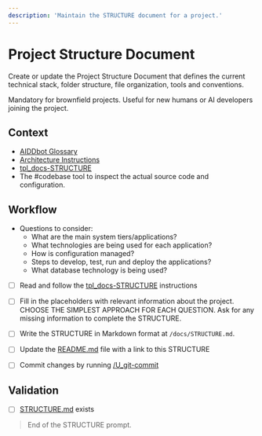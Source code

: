```yaml
---
description: 'Maintain the STRUCTURE document for a project.'
---
```


# Project Structure Document

Create or update the Project Structure Document that defines the current technical stack, folder structure, file organization, tools and conventions.

Mandatory for brownfield projects. Useful for new humans or AI developers joining the project.

## Context

- [AIDDbot Glossary](../instructions/std_aidd-glossary.instructions.md)
- [Architecture Instructions](../instructions/bst_architecture.instructions.md)
- [tpl_docs-STRUCTURE](../instructions/tpl_docs-STRUCTURE.instructions.md)
- The #codebase tool to inspect the actual source code and configuration.

## Workflow

- Questions to consider:
  - What are the main system tiers/applications?
  - What technologies are being used for each application?
  - How is configuration managed?
  - Steps to develop, test, run and deploy the applications?
  - What database technology is being used?

- [ ] Read and follow the [tpl_docs-STRUCTURE](../instructions/tpl_docs-STRUCTURE.instructions.md) instructions

- [ ] Fill in the placeholders with relevant information about the project. CHOOSE THE SIMPLEST APPROACH FOR EACH QUESTION. Ask for any missing information to complete the STRUCTURE.

- [ ] Write the STRUCTURE in Markdown format at `/docs/STRUCTURE.md`.

- [ ] Update the [README.md](/README.md) file with a link to this STRUCTURE

- [ ] Commit changes by running [/U_git-commit](U_git-commit.prompt.md)

## Validation

- [ ] [STRUCTURE.md](/docs/STRUCTURE.md) exists

> End of the STRUCTURE prompt.
